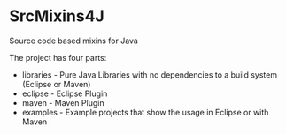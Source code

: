 SrcMixins4J
===========

Source code based mixins for Java

The project has four parts:
* libraries - Pure Java Libraries with no dependencies to a build system (Eclipse or Maven)
* eclipse - Eclipse Plugin 
* maven - Maven Plugin
* examples - Example projects that show the usage in Eclipse or with Maven


